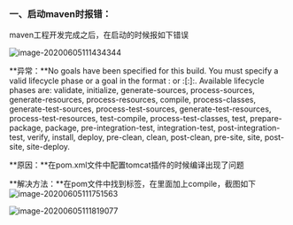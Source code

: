 ### 一、启动maven时报错：

maven工程开发完成之后，在启动的时候报如下错误

![image-20200605111434344](C:\Users\梁修虎\AppData\Roaming\Typora\typora-user-images\image-20200605111434344.png)

**异常：**No goals have been specified for this build. You must specify a valid lifecycle phase or a goal in the format <plugin-prefix>:<goal> or <plugin-group-id>:<plugin-artifact-id>[:<plugin-version>]:<goal>. Available lifecycle phases are: validate, initialize, generate-sources, process-sources, generate-resources, process-resources, compile, process-classes, generate-test-sources, process-test-sources, generate-test-resources, process-test-resources, test-compile, process-test-classes, test, prepare-package, package, pre-integration-test, integration-test, post-integration-test, verify, install, deploy, pre-clean, clean, post-clean, pre-site, site, post-site, site-deploy.

**原因：**在pom.xml文件中配置tomcat插件的时候编译出现了问题

**解决方法：**在pom文件中找到<build>标签，在里面加上<defaultGoal>compile</defaultGoal>，截图如下![image-20200605111751563](C:\Users\梁修虎\AppData\Roaming\Typora\typora-user-images\image-20200605111751563.png)

![image-20200605111819077](C:\Users\梁修虎\AppData\Roaming\Typora\typora-user-images\image-20200605111819077.png)





